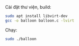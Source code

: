 Cài đặt thư viện, build:

```bash
sudo apt install libvirt-dev
gcc -o balloon balloon.c -lvirt
```

Chạy:

```bash
sudo ./balloon
```